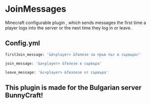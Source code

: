 # JoinMessages
Minecraft configurable plugin , which sends messages the first time a player logs into the server or the next time they log in or leave.

## Config.yml

```bash
firstJoin_message: '&d<player> &fвлезе за пръв път в сървъра!'

join_message: '&a<player> &fвлезе в сървъра'

leave_message: '&c<player> &fизлезе от сървъра'
```
## This plugin is made for the Bulgarian server BunnyCraft!
